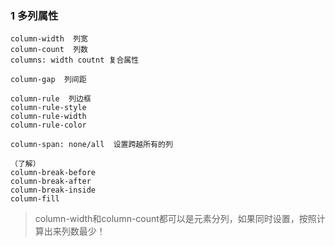 ### 1 多列属性

```
column-width  列宽  
column-count  列数  
columns: width coutnt 复合属性

column-gap  列间距

column-rule  列边框
column-rule-style
column-rule-width
column-rule-color

column-span: none/all  设置跨越所有的列

（了解）
column-break-before
column-break-after
column-break-inside
column-fill
```

> column-width和column-count都可以是元素分列，如果同时设置，按照计算出来列数最少！

